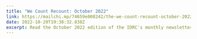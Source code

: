 ```yaml
---
title: "We Count Recount: October 2022"
link: https://mailchi.mp/74659e008242/the-we-count-recount-october-2022-7370489
date: 2022-10-20T19:38:32.838Z
excerpt: Read the October 2022 edition of the IDRC's monthly newsletter.
---
```

